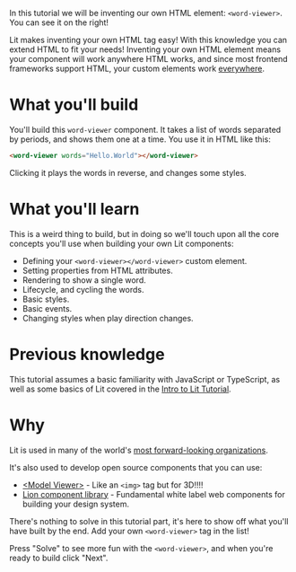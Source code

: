 In this tutorial we will be inventing our own HTML element: `<word-viewer>`. You
can see it on the right!

Lit makes inventing your own HTML tag easy! With this knowledge you can extend
HTML to fit your needs! Inventing your own HTML element means your component
will work anywhere HTML works, and since most frontend frameworks support HTML,
your custom elements work [everywhere](https://custom-elements-everywhere.com/).

# What you'll build

You'll build this `word-viewer` component. It takes a list of words separated by
periods, and shows them one at a time. You use it in HTML like this:

```html
<word-viewer words="Hello.World"></word-viewer>
```

Clicking it plays the words in reverse, and changes some styles.

# What you'll learn

This is a weird thing to build, but in doing so we'll touch upon all the core
concepts you'll use when building your own Lit components:

* Defining your `<word-viewer></word-viewer>` custom element.
* Setting properties from HTML attributes.
* Rendering to show a single word.
* Lifecycle, and cycling the words.
* Basic styles.
* Basic events.
* Changing styles when play direction changes.

# Previous knowledge

This tutorial assumes a basic familiarity with JavaScript or TypeScript, as well
as some basics of Lit covered in the [Intro to Lit
Tutorial](/tutorials/intro-to-lit).

# Why

Lit is used in many of the world's [most forward-looking
organizations](https://lit.dev/#:~:text=looking%20organizations%20are-,building%20with%20Lit,-Spectrum%20Web%20Components).

It's also used to develop open source components that you can use:

 * [&lt;Model Viewer>](https://modelviewer.dev/) - Like an `<img>` tag but for
   3D!!!!
 * [Lion component library](https://lion-web.netlify.app/components/) -
   Fundamental white label web components for building  your design system.

There's nothing to solve in this tutorial part, it's here to show off what
you'll have built by the end. Add your own `<word-viewer>` tag in the list!

Press "Solve" to see more fun with the `<word-viewer>`, and when you're ready to
build click "Next".
